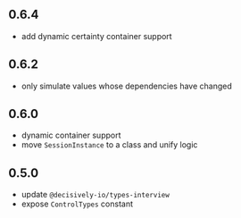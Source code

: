 ## 0.6.4

- add dynamic certainty container support

## 0.6.2

- only simulate values whose dependencies have changed

## 0.6.0

- dynamic container support
- move `SessionInstance` to a class and unify logic

## 0.5.0

- update `@decisively-io/types-interview`
- expose `ControlTypes` constant